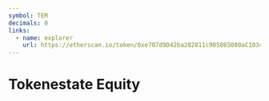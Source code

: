 ```yaml
---
symbol: TEM
decimals: 0
links:
  - name: explorer
    url: https://etherscan.io/token/0xe707d9D42ba282811c985085080aC103cF544043
---
```


# Tokenestate Equity
